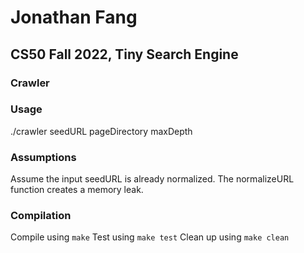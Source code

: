 # Jonathan Fang
## CS50 Fall 2022, Tiny Search Engine
### Crawler

### Usage
./crawler seedURL pageDirectory maxDepth

### Assumptions
Assume the input seedURL is already normalized. The normalizeURL function creates a memory leak.

### Compilation
Compile using `make`
Test using `make test`
Clean up using `make clean`